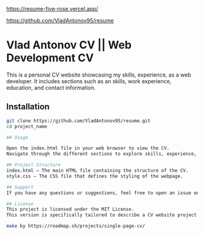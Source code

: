 https://resume-five-rose.vercel.app/

https://github.com/VladAntonov95/resume 

# Vlad Antonov CV || Web Development CV 

This is a personal CV website showcasing my skills, experience, as a web developer. It includes sections such as an  skills, work experience, education, and contact information.

## Installation

```bash
git clone https://github.com/VladAntonov95/resume.git
cd project_name

## Usage

Open the index.html file in your web browser to view the CV.
Navigate through the different sections to explore skills, experience, and projects.

## Project Structure
index.html — The main HTML file containing the structure of the CV.
style.css — The CSS file that defines the styling of the webpage.

## Support
If you have any questions or suggestions, feel free to open an issue on GitHub or contact me via email.

## License
This project is licensed under the MIT License.
This version is specifically tailored to describe a CV website project. Feel free to adjust the wording and add more details specific to your CV if needed!

make by https://roadmap.sh/projects/single-page-cv/


